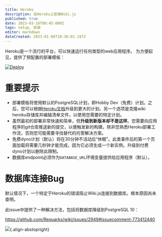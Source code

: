 ```yaml
---
title: Heroku
description: 在Heroku上安装Wiki.js
published: true
date: 2023-03-16T08:45:000Z
tags: setup, 安装
editor: markdown
dateCreated: 2023-01-08T10:36:01.197Z
---
```


Heroku是一个流行的平台，可以快速运行任何类型的web应用程序。
为方便起见，提供了预配置的部署模板：

[![Deploy](https://www.herokucdn.com/deploy/button.svg)](https://heroku.com/deploy?template=https://github.com/requarks/wiki-heroku/tree/2.x)

# 重要提示

- 部署模板将使用默认的PostgreSQL计划，即Hobby Dev（免费）计划。之后，您可以根据[Heroku文档](https://devcenter.heroku.com/articles/updating-heroku-postgres-databases)升级到更大的计划。另一个选项是克隆wiki heroku存储库并编辑清单文件，以使用您需要的特定计划。
- 虽然最初的部署非常快速和简单，但**升级到新版本却不是这样**。您需要向应用程序的git仓库推送新的提交，以便触发新的构建。除非您熟悉Heroku部署工作流，否则您可能需要寻找替代的托管解决方案。
- 免费dyno计划（默认）将在30分钟不活动后“休眠”。此类事件后的第一个页面加载将需要几秒钟才能完成，因为它必须生成一个新实例。升级到付费dyno计划以删除此限制。
- 数据库endpoint必须作为`DATABASE_URL`环境变量提供给应用程序（默认）。

# 数据库连接Bug

默认情况下，一个特定于Heroku的错误阻止Wiki.js连接到数据库。根本原因尚未查明。

此issue中提供了一种解决方法，包括将数据库降级到PostgreSQL 10：

https://github.com/Requarks/wiki/issues/2949#issuecomment-773412440

![](https://a.icons8.com/TgwPdfer/uNiaiQ/svg.svg){.align-abstopright}
